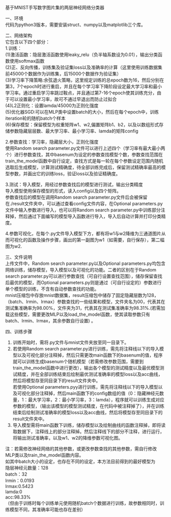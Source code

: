 基于MNIST手写数字图片集的两层神经网络分类器  

一、环境  
代码为python3版本，需要安装struct、numpy以及matplotlib三个库。  

二、网络架构  
 它包含以下四个部分：    
 1.训练：  
  (1)激活函数：隐层激活函数使用leaky_relu（负半轴系数设为0.01），输出分类函数使用softmax函数  
  (2)正、反向传播，训练集及验证集loss以及准确率的计算（这里使用训练数据集前45000个数据作为训练集，后15000个数据作为验证集）  
  (3)学习率下降策略:余弦退火策略，这里规定训练的总epoch数为16，然后分别在第3，7个epoch时进行重启，并且在每个学习率下降阶段设定最大学习率和最小学习率。通过重启学习率跳过鞍点，并且通过第7-16个epoch使其训练充分，由于可以设置最小学习率，故可不通过早退出而防止过拟合  
  (4)L2正则化：设置lamda/45000为正则化强度  
  (5)优化器SGD:可以在MLP类中设置batch的大小，然后在每个epoch中，训练iteration轮的随机batch个样本  
  (6)保存模型：保留模型为权重矩阵w1、w2,偏置矩阵b1、b2，以及以数组形式存储参数隐藏层层数、最大学习率、最小学习率、lamda的矩阵config  
  
 2.参数查找：学习率，隐藏层大小，正则化强度  
  使用Random search parameter.py文件可以进行上述四个（学习率有最大最小两个）进行参数查找，其中basenum为设定的参数查找模型个数，参数查找范围在train_the_model函数中自行设定，查找方式是每一轮在每个参数设定范围内随机选取后生成模型，计算测试精确度，待全部训练完成后，保留测试精确率最高的模型参数，并画出它的训练loss，验证loss以及验证精确度。  
  
 3.测试：导入模型，用经过参数查找后的模型进行测试，输出分类精度  
  导入模型使用保存模型的形式，读入config以及四个矩阵。  
  参数查找后的模型在调用Random search parameter.py文件后会被保留在./result文件夹中，可以通过查看config文件内容，在Optional parameters.py文件中输入参数进行导入，也可以将Random search parameter.py中训练部分注释掉，然后通过下面编写的模型导入函数进行导入，导入后自动计算并打印分类精度。  
  
 4.参数可视化，在每个.py文件导入模型下方，都有将w1与w2降维为三通道图片从而可视化的函数及操作步骤，画出的第一副图为w1（如需要，自行保存），第二幅图为w2.  
  
三、文件说明  
上传文件中，Random search parameter.py以及Optional parameters.py均包含网络训练，储存模型，导入模型以及可视化的功能。二者的区别在于Random search parameter.py可以进行参数查找（可自行设置查找范围），储存保留查找后最优的模型，而Optional parameters.py则是通过（可自行设定的）参数进行单个模型的训练，不含有自动参数查找的功能。  
mnist压缩包中存放mnist数据集，result压缩包中储存了固定隐藏层数为128，（batch、lrmin、lrmax）参数查找的一些结果和模型，文件夹名为00，代表其在测试集准确率为98.00%，文件夹为31，代表其在测试集准确率为98.31%.(若需加载这些模型，需要更改MLP以及load_the_model函数，使其读取参数只有batch、lrmin、lrmax，其余参数自行设置) 。   

四、训练步骤  
  1. 训练开始时，需将.py文件与mnist文件夹放至同一目录下。  
  2. 若使用Random search parameter.py进行训练，需先将注释线以下的导入模型以及可视化部分注释掉，然后只需更改main函数下的basenum的值，程序就可以训练生成basenum个随机模型（若需修改参数范围，需要到train_the_model函数中进行更改），输出各个模型的测试精度以及最优模型测试精度，并在全部训练结束后绘制最优测试准确率的模型loss以及acc曲线，然后将模型存至同目录下的result文件夹中。  
  若使用Optional parameters.pyy进行训练，需先将注释线以下的导入模型以及可视化部分注释掉，然后main函数下的config数组的值（0：隐藏神经元数量，1：最大学习率，2：最小学习率，3：lamda），程序就可以训练生成对应参数的模型，（输出该模型的模型测试精度，在代码中被注释掉了），并在训练结束后绘制测试准确率的模型loss以及acc曲线，然后将模型存至同目录下的result文件夹中。  
  3. 导入模型需将main函数下训练，储存模型以及绘制曲线的函数注释掉，即将读取数据下，注释线上的部分注释掉。然后注释线下的部分不注释，进行运行，将输出测试准确率，以及w1、w2的降维参数可视化图。  

注：若需修改神经网络的其他参数，或更改参数查找的其他参数，需自行修改MLP类以及train_the_model函数内容。  
如其中batch大小的设定，也存在不同的设定，本方法目前得到的最好模型为  
隐层神经元数量：128  
batch：32   
lrmin：0.0193  
lrmax:0.5423  
lamda:0  
acc:98.33%  
（但由于训练时每个训练单元使用随机batch个数据进行训练，故参数相同时，训练模型不同，其准确率可能也存在差别）

